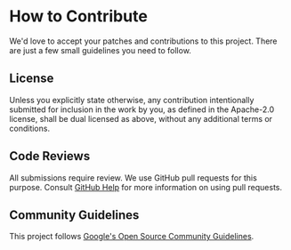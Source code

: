 # How to Contribute

We'd love to accept your patches and contributions to this project. There are just a few small
guidelines you need to follow.

## License

Unless you explicitly state otherwise, any contribution intentionally submitted for inclusion in the
work by you, as defined in the Apache-2.0 license, shall be dual licensed as above, without any
additional terms or conditions.

## Code Reviews

All submissions require review. We use GitHub pull requests for this purpose. Consult
[GitHub Help](https://help.github.com/articles/about-pull-requests/) for more information on using
pull requests.

## Community Guidelines

This project follows
[Google's Open Source Community Guidelines](https://opensource.google/conduct/).
